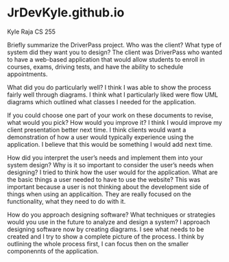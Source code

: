 # JrDevKyle.github.io

Kyle Raja
CS 255

Briefly summarize the DriverPass project. Who was the client? What type of system did they want you to design?
The client was DriverPass who wanted to have a web-based application that would allow students to enroll in courses, exams, driving tests, and have the
ability to schedule appointments. 

What did you do particularly well?
I think I was able to show the process fairly well through diagrams. I think what I particularly liked were flow UML diagrams which outlined what
classes I needed for the application.

If you could choose one part of your work on these documents to revise, what would you pick? How would you improve it?
I think I would improve my client presentation better next time. I think clients would want a demonstration of how a user would 
typically experience using the application. I believe that this would be something I would add next time. 

How did you interpret the user’s needs and implement them into your system design? Why is it so important to consider the user’s needs when designing?
I tried to think how the user would for the application. What are the basic things a user needed to have to use the website? This was important because a user is not thinking about the development side of things when using an applicaition. They are really focused on the functionality, what they need to do with it.

How do you approach designing software? What techniques or strategies would you use in the future to analyze and design a system?
I approach designing software now by creating diagrams. I see what needs to be created and I try to show a complete picture of the process. I think by outlining the whole process first, I can focus then on the smaller componennts of the application.
